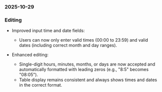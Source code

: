 ### 2025-10-29
### Editing
- Improved input time and date fields:
  - Users can now only enter valid times (00:00 to 23:59) and valid dates (including correct month and day ranges).
  
- Enhanced editing:
  - Single-digit hours, minutes, months, or days are now accepted and automatically formatted with leading zeros (e.g., "8:5" becomes "08:05").
  - Table display remains consistent and always shows times and dates in the correct format.
